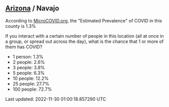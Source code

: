 
## [Arizona](/united-states/arizona) / Navajo

According to [MicroCOVID.org](http://microcovid.org),
the "Estimated Prevalence" of COVID in this county is 1.3%

If you interact with a certain number of people in this location
(all at once in a group, or spread out across the day), what is the chance that
1 or more of them has COVID?

- 1 person: 1.3%
- 2 people: 2.6%
- 3 people: 3.8%
- 5 people: 6.3%
- 10 people: 12.2%
- 25 people: 27.7%
- 100 people: 72.7%

Last updated: 2022-11-30 01:00:18.857290 UTC
